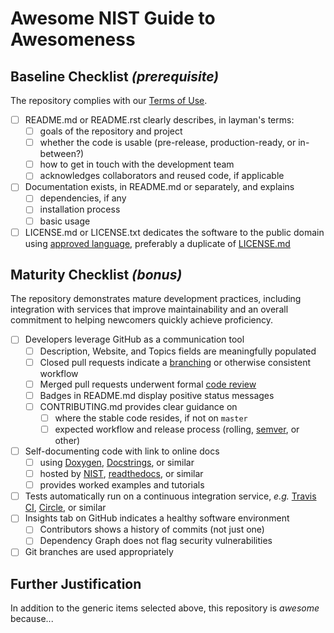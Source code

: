 # Awesome NIST Guide to Awesomeness

## Baseline Checklist *(prerequisite)*

The repository complies with our [Terms of Use][_ntos].

- [ ] README.md or README.rst clearly describes, in layman's terms:
  - [ ] goals of the repository and project
  - [ ] whether the code is usable (pre-release, production-ready, or in-between?)
  - [ ] how to get in touch with the development team
  - [ ] acknowledges collaborators and reused code, if applicable
- [ ] Documentation exists, in README.md or separately, and explains
  - [ ] dependencies, if any
  - [ ] installation process
  - [ ] basic usage
- [ ] LICENSE.md or LICENSE.txt dedicates the software to the public domain using
      [approved language][_dirl], preferably a duplicate of [LICENSE.md][_stdl]

## Maturity Checklist *(bonus)*

The repository demonstrates mature development practices, including
integration with services that improve maintainability and an overall
commitment to helping newcomers quickly achieve proficiency.

- [ ] Developers leverage GitHub as a communication tool
  - [ ] Description, Website, and Topics fields are meaningfully populated
  - [ ] Closed pull requests indicate a [branching][_brwf] or otherwise
        consistent workflow
  - [ ] Merged pull requests underwent formal [code review][_ghrv]
  - [ ] Badges in README.md display positive status messages
  - [ ] CONTRIBUTING.md provides clear guidance on
    - [ ] where the stable code resides, if not on `master`
    - [ ] expected workflow and release process (rolling, [semver][_smvr], or other)
- [ ] Self-documenting code with link to online docs
  - [ ] using [Doxygen][_doxy], [Docstrings][_docs], or similar
  - [ ] hosted by [NIST][_nstp], [readthedocs][_rtfd], or similar
  - [ ] provides worked examples and tutorials
- [ ] Tests automatically run on a continuous integration service,
      *e.g.* [Travis CI][_trvs], [Circle][_crcl], or similar
- [ ] Insights tab on GitHub indicates a healthy software environment
  - [ ] Contributors shows a history of commits (not just one)
  - [ ] Dependency Graph does not flag security vulnerabilities
- [ ] Git branches are used appropriately

## Further Justification

In addition to the generic items selected above, this repository is *awesome*
because...

<!--References-->
[_brwf]: https://git-scm.com/book/en/v2/Git-Branching-Branching-Workflows
[_crcl]: https://circleci.com
[_dirl]: https://www.nist.gov/director/licensing
[_docs]: https://www.python.org/dev/peps/pep-0257/
[_doxy]: https://www.stack.nl/~dimitri/doxygen
[_ghrv]: https://help.github.com/articles/about-pull-request-reviews/
[_nstp]: https://pages.nist.gov
[_ntos]: https://github.nist.gov
[_rtfd]: https://readthedocs.org
[_smvr]: https://semver.org
[_stdl]: https://github.com/usnistgov/awesome-nist/blob/master/LICENSE.md
[_trvs]: https://travis-ci.org
